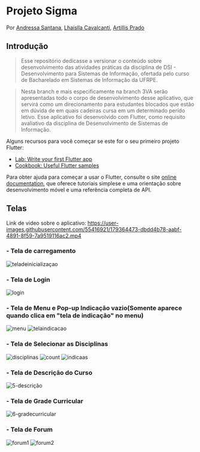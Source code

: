 # Projeto Sigma
Por [Andressa Santana](https://github.com/dressalsl), [Lhaíslla Cavalcanti](https://github.com/lhaislla), [Artillis Prado](https://github.com/TilinhoFrond-End)

## Introdução

>Esse repositório dedicasse a versionar o conteúdo sobre desenvolvimento das atividades práticas da disciplina de DSI - Desenvolvimento para Sistemas de Informação, ofertada pelo curso de Bacharelado em Sistemas de Informação da UFRPE.

>Nesta branch e mais especificamente na branch 3VA serão apresentadas todo o corpo de desenvolvimento desse aplicativo, que servirá como um direcionamento para estudantes blocados que estão em dúvida de em quais cadeiras cursa em um determinado perído letivo. Esse aplicativo foi desenvolvido com Flutter, como requisito avaliativo da disciplina de Desenvolvimento de Sistemas de Informação.

Alguns recursos para você começar se este for o seu primeiro projeto Flutter:

- [Lab: Write your first Flutter app](https://flutter.dev/docs/get-started/codelab)
- [Cookbook: Useful Flutter samples](https://flutter.dev/docs/cookbook)

Para obter ajuda para começar a usar o Flutter, consulte o site
[online documentation](https://flutter.dev/docs), que oferece tutoriais
simplese e uma orientação sobre desenvolvimento móvel e uma referência completa de API.

## Telas
Link de video sobre o aplicativo: https://user-images.githubusercontent.com/55416921/179364473-dbdd4b78-aabf-4891-8f59-7a9519116ac2.mp4
### - Tela de carregamento
![teladeinicializaçao](https://user-images.githubusercontent.com/55416921/179366676-eec7dd0e-3fd7-42a3-bd2c-613a4987577a.png)
### -  Tela de Login
![login](https://user-images.githubusercontent.com/55416921/179366709-c37d6e19-78e9-4000-a586-028d9b0ffcbd.png)
### - Tela de Menu e Pop-up Indicação vazio(Somente aparece quando clica em "tela de indicação" no menu)
![menu](https://user-images.githubusercontent.com/55416921/179366714-05d33dff-aea1-4bec-a898-0a2c7a699652.png)
![telaindicacao](https://user-images.githubusercontent.com/55416921/179366799-efe2648e-fb38-4069-b544-0fd83089d3bd.png)
### - Tela de Selecionar as Disciplinas
![disciplinas](https://user-images.githubusercontent.com/55416921/179366734-e2250693-dc8a-406e-b32a-e8c1ba89e168.png)
![count](https://user-images.githubusercontent.com/55416921/179366736-45da3626-e615-4c83-a260-b82a3026dee0.png)
![indicaas](https://user-images.githubusercontent.com/55416921/179366737-9b6ad9e0-0985-4c3f-a0f4-d49397f9ce18.png)
### - Tela de Descrição do Curso
![5-descrição](https://user-images.githubusercontent.com/55416921/179365887-a7723f01-fb19-4fc7-ab50-7d90b8348445.png)
### - Tela de Grade Curricular
![6-gradecurricular](https://user-images.githubusercontent.com/55416921/179365910-b7d9cb29-23c1-4cc1-9beb-c1e9626e9023.png)
### - Tela de Forum
![forum1](https://user-images.githubusercontent.com/55416921/179366743-2bb60175-5183-45df-a915-807659df1c3f.png)
![forum2](https://user-images.githubusercontent.com/55416921/179366744-0a6e8fc3-f981-4375-aaed-06ffc36eb752.png)

